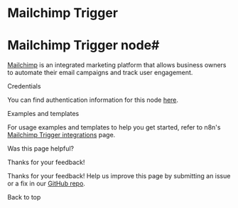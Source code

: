 # Mailchimp Trigger

[ ](https://github.com/n8n-io/n8n-docs/edit/main/docs/integrations/builtin/trigger-nodes/n8n-nodes-base.mailchimptrigger.md "Edit this page")

# Mailchimp Trigger node#

[Mailchimp](https://mailchimp.com/) is an integrated marketing platform that allows business owners to automate their email campaigns and track user engagement.

Credentials

You can find authentication information for this node [here](../../credentials/mailchimp/).

Examples and templates

For usage examples and templates to help you get started, refer to n8n's [Mailchimp Trigger integrations](https://n8n.io/integrations/mailchimp-trigger/) page.

Was this page helpful? 

Thanks for your feedback! 

Thanks for your feedback! Help us improve this page by submitting an issue or a fix in our [GitHub repo](https://github.com/n8n-io/n8n-docs). 

Back to top 
